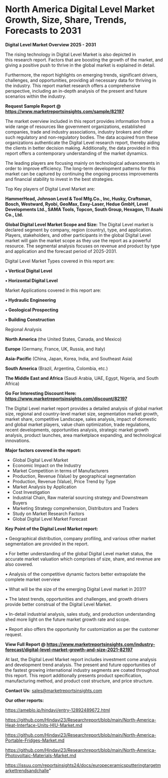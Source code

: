 # North America Digital Level Market Growth, Size, Share, Trends, Forecasts to 2031

<Strong> Digital Level Market Overview 2025 - 2031</strong>

The rising technology in Digital Level Market is also depicted in this research report. Factors that are boosting the growth of the market, and giving a positive push to thrive in the global market is explained in detail.

Furthermore, the report highlights on emerging trends, significant drivers, challenges, and opportunities, providing all necessary data for thriving in the industry. This report market research offers a comprehensive perspective, including an in-depth analysis of the present and future scenarios within the industry.

<strong>Request Sample Report @ <a href=https://www.marketreportsinsights.com/sample/82197>https://www.marketreportsinsights.com/sample/82197</a></strong>

The market overview included in this report provides information from a wide range of resources like government organizations, established companies, trade and industry associations, industry brokers and other such regulatory and non-regulatory bodies. The data acquired from these organizations authenticate the Digital Level research report, thereby aiding the clients in better decision making. Additionally, the data provided in this report offers a contemporary understanding of the market dynamics.

The leading players are focusing mainly on technological advancements in order to improve efficiency. The long-term development patterns for this market can be captured by continuing the ongoing process improvements and financial stability to invest in the best strategies.

Top Key players of Digital Level Market are:

<strong>HammerHead, Johnson Level & Tool Mfg.Co., Inc, Husky, Craftsman, Bosch, Westward, Ryobi, GeoMax, Easy-Laser, Hedue GmbH, Level Developments Ltd., SAMA Tools, Topcon, South Group, Hexagon, TI Asahi Co., Ltd.</strong>

<strong><b>Global Digital Level Market Scope and Size:</b></strong>
The Digital Level market is declared segment by company, region (country), type, and application. Players, stakeholders, and other participants in the global Digital Level market will gain the market scope as they use the report as a powerful resource. The segmental analysis focuses on revenue and product by type and application and the forecast period of 2025-2031.

Digital Level Market Types covered in this report are:

<strong>• Vertical Digital Level

• Horizontal Digital Level</strong>

Market Applications covered in this report are:

<strong>• Hydraulic Engineering

• Geological Prospecting

• Building Construction</strong> 

Regional Analysis

<strong>North America</strong> (the United States, Canada, and Mexico)

<strong>Europe</strong> (Germany, France, UK, Russia, and Italy)

<strong>Asia-Pacific</strong> (China, Japan, Korea, India, and Southeast Asia)

<strong>South America</strong> (Brazil, Argentina, Colombia, etc.)

<strong>The Middle East and Africa</strong> (Saudi Arabia, UAE, Egypt, Nigeria, and South Africa)

<strong>Go For Interesting Discount Here: <a href=https://www.marketreportsinsights.com/discount/82197>https://www.marketreportsinsights.com/discount/82197</a></strong>

The Digital Level market report provides a detailed analysis of global market size, regional and country-level market size, segmentation market growth, market share, competitive Landscape, sales analysis, impact of domestic and global market players, value chain optimization, trade regulations, recent developments, opportunities analysis, strategic market growth analysis, product launches, area marketplace expanding, and technological innovations.

<strong><b>Major factors covered in the report:</b></strong>
<ul>
  <li>Global Digital Level Market </li>
  <li>Economic Impact on the Industry</li>
  <li>Market Competition in terms of Manufacturers</li>
  <li>Production, Revenue (Value) by geographical segmentation</li>
  <li>Production, Revenue (Value), Price Trend by Type</li>
  <li>Market Analysis by Application</li>
  <li>Cost Investigation</li>
  <li>Industrial Chain, Raw material sourcing strategy and Downstream Buyers</li>
  <li>Marketing Strategy comprehension, Distributors and Traders</li>
  <li>Study on Market Research Factors</li>
  <li>Global Digital Level Market Forecast</li>
</ul>

<strong><b>Key Point of the Digital Level Market report:</b></strong>

• Geographical distribution, company profiling, and various other market segmentation are provided in the report.

• For better understanding of the global Digital Level market status, the accurate market valuation which comprises of size, share, and revenue are also covered.

• Analysis of the competitive dynamic factors better extrapolate the complete market overview

• What will be the size of the emerging Digital Level market in 2031?

• The latest trends, opportunities and challenges, and growth drivers provide better construal of the Digital Level Market.

• In-detail industrial analysis, sales study, and production understanding shed more light on the future market growth rate and scope.

• Report also offers the opportunity for customization as per the customer request.

<strong><b>View Full Report @ <a href=https://www.marketreportsinsights.com/industry-forecast/digital-level-market-growth-and-size-2021-82197>https://www.marketreportsinsights.com/industry-forecast/digital-level-market-growth-and-size-2021-82197</a></b></strong>


At last, the Digital Level Market report includes investment come analysis and development trend analysis. The present and future opportunities of the fastest growing international industry segments are coated throughout this report. This report additionally presents product specification, manufacturing method, and product cost structure, and price structure.

<strong>Contact Us:</strong>
sales@marketreportsinsights.com

<strong>Our other reports:</strong>

<a href=https://ameblo.jp/hindavi/entry-12892489672.html>https://ameblo.jp/hindavi/entry-12892489672.html</a>

<a href=https://github.com/Hindavi23/Researchreport/blob/main/North-America-Heat-Interface-Units-HIU-Market.md>https://github.com/Hindavi23/Researchreport/blob/main/North-America-Heat-Interface-Units-HIU-Market.md</a>

<a href=https://github.com/Hindavi23/Researchreport/blob/main/North-America-Portable-Fridges-Market.md>https://github.com/Hindavi23/Researchreport/blob/main/North-America-Portable-Fridges-Market.md</a>

<a href=https://github.com/Hindavi23/Researchreport/blob/main/North-America-Photovoltaic-Materials-Market.md>https://github.com/Hindavi23/Researchreport/blob/main/North-America-Photovoltaic-Materials-Market.md</a>

<a href=https://issuu.com/reportsinsights24/docs/europeceramicsputteringtargetmarkettrendsandchalle>https://issuu.com/reportsinsights24/docs/europeceramicsputteringtargetmarkettrendsandchalle</a>"
